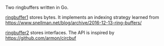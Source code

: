 Two ringbuffers written in Go.

[ringbuffer1](./ringbuffer-bytes) stores bytes. It implements an indexing strategy learned from https://www.snellman.net/blog/archive/2016-12-13-ring-buffers/

[ringbuffer2](./ringbuffer-interfaces) stores interfaces. The API is inspired by https://github.com/armon/circbuf
